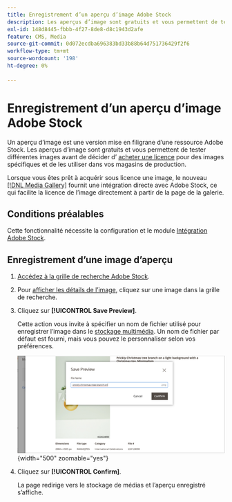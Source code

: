 ```yaml
---
title: Enregistrement d’un aperçu d’image Adobe Stock
description: Les aperçus d’image sont gratuits et vous permettent de tester différentes images Adobe Stock avant de décider d’acheter une licence.
exl-id: 148d8445-fbbb-4f27-8de8-d8c1943d2afe
feature: CMS, Media
source-git-commit: 0d072ecdba696383bd33b88b64d751736429f2f6
workflow-type: tm+mt
source-wordcount: '198'
ht-degree: 0%

---
```


# Enregistrement d’un aperçu d’image Adobe Stock

Un aperçu d’image est une version mise en filigrane d’une ressource Adobe Stock. Les aperçus d’image sont gratuits et vous permettent de tester différentes images avant de décider d’ [acheter une licence](./adobe-stock-license-image.md) pour des images spécifiques et de les utiliser dans vos magasins de production.

Lorsque vous êtes prêt à acquérir sous licence une image, le nouveau [[!DNL Media Gallery]](media-gallery.md) fournit une intégration directe avec Adobe Stock, ce qui facilite la licence de l’image directement à partir de la page de la galerie.

## Conditions préalables

Cette fonctionnalité nécessite la configuration et le module [Intégration Adobe Stock](./adobe-stock.md).

## Enregistrement d’une image d’aperçu

1. [Accédez à la grille de recherche Adobe Stock](./adobe-stock-manage.md#access-the-adobe-stock-search-grid).

1. Pour [afficher les détails de l’image](./adobe-stock-manage.md#view-image-details), cliquez sur une image dans la grille de recherche.

1. Cliquez sur **[!UICONTROL Save Preview]**.

   Cette action vous invite à spécifier un nom de fichier utilisé pour enregistrer l’image dans le [stockage multimédia](./media-storage.md). Un nom de fichier par défaut est fourni, mais vous pouvez le personnaliser selon vos préférences.

   ![Enregistrer l’image d’aperçu Adobe Stock](./assets/adobe-stock-save-preview.png){width="500" zoomable="yes"}

1. Cliquez sur **[!UICONTROL Confirm]**.

   La page redirige vers le stockage de médias et l’aperçu enregistré s’affiche.
